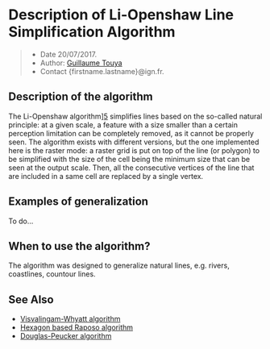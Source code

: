 # Description of Li-Openshaw Line Simplification Algorithm

> - Date 20/07/2017.
> - Author: [Guillaume Touya][1]
> - Contact {firstname.lastname}@ign.fr.



Description of the algorithm
-------------
The Li-Openshaw algorithm][5] simplifies lines based on the so-called natural principle: at a given scale, a feature with a size smaller than a certain perception limitation can be completely removed, as it cannot be properly seen.
The algorithm exists with different versions, but the one implemented here is the raster mode: a raster grid is put on top of the line (or polygon) to be simplified with the size of the cell being the minimum size that can be seen at the output scale.
Then, all the consecutive vertices of the line that are included in a same cell are replaced by a single vertex.


Examples of generalization
-------------
To do...


When to use the algorithm?
-------------
The algorithm was designed to generalize natural lines, e.g. rivers, coastlines, countour lines.


See Also
-------------
- [Visvalingam-Whyatt algorithm][2]
- [Hexagon based Raposo algorithm][3]
- [Douglas-Peucker algorithm][4]


[1]: http://recherche.ign.fr/labos/cogit/english/cv.php?prenom=&nom=Touya
[2]: /CartAGen/docs/algorithms/line/visvalingam.md
[3]: /CartAGen/docs/algorithms/line/raposo.md
[4]: /CartAGen/docs/algorithms/line/douglas_peucker.md
[5]: https://www.tandfonline.com/doi/abs/10.1080/02693799208901921
